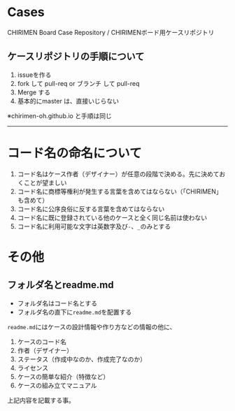 # Cases
CHIRIMEN Board Case Repository / CHIRIMENボード用ケースリポジトリ

## ケースリポジトリの手順について
1. issueを作る
1. fork して pull-req  or  ブランチ して pull-req
1. Merge する
1. 基本的にmaster は、直接いじらない

※chirimen-oh.github.io と手順は同じ

----

# コード名の命名について

1. コード名はケース作者（デザイナー）が任意の段階で決める。先に決めておくことが望ましい
2. コード名に商標等権利が発生する言葉を含めてはならない（「CHIRIMEN」も含めて）
3. コード名に公序良俗に反する言葉を含めてはならない
4. コード名に既に登録されている他のケースと全く同じ名前は使わない
5. コード名に利用可能な文字は英数字及び`-`、`_`のみとする

# その他

## フォルダ名とreadme.md

- フォルダ名はコード名とする
- フォルダ名の直下に`readme.md`を配置する

`readme.md`にはケースの設計情報や作り方などの情報の他に、

1. ケースのコード名
2. 作者（デザイナー）
3. ステータス（作成中なのか、作成完了なのか）
4. ライセンス
5. ケースの簡単な紹介（特徴など）
6. ケースの組み立てマニュアル

上記内容を記載する事。
